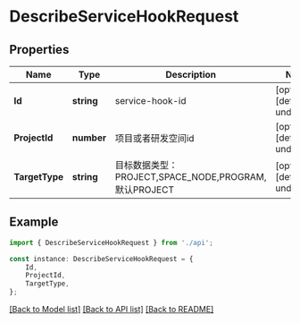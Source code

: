 # DescribeServiceHookRequest


## Properties

Name | Type | Description | Notes
------------ | ------------- | ------------- | -------------
**Id** | **string** | service-hook-id | [optional] [default to undefined]
**ProjectId** | **number** | 项目或者研发空间id | [optional] [default to undefined]
**TargetType** | **string** | 目标数据类型：PROJECT,SPACE_NODE,PROGRAM,默认PROJECT | [optional] [default to undefined]

## Example

```typescript
import { DescribeServiceHookRequest } from './api';

const instance: DescribeServiceHookRequest = {
    Id,
    ProjectId,
    TargetType,
};
```

[[Back to Model list]](../README.md#documentation-for-models) [[Back to API list]](../README.md#documentation-for-api-endpoints) [[Back to README]](../README.md)
